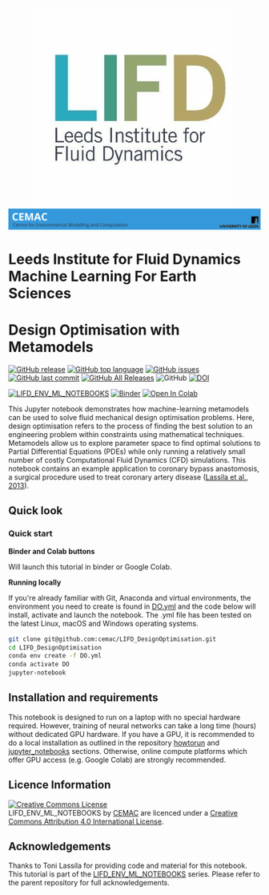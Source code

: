 <div align="center">
<img src="https://github.com/cemac/LIFD_ENV_ML_NOTEBOOKS/blob/main/images/LIFDlogo.png"></a>
<a href="https://www.cemac.leeds.ac.uk/">
  <img src="https://github.com/cemac/cemac_generic/blob/master/Images/cemac.png"></a>
  <br>
</div>

# Leeds Institute for Fluid Dynamics Machine Learning For Earth Sciences

# Design Optimisation with Metamodels

[![GitHub release](https://img.shields.io/github/release/cemac/LIFD_DesignOptimisation.svg)](https://github.com/cemac/LIFD_DesignOptimisation/releases) [![GitHub top language](https://img.shields.io/github/languages/top/cemac/LIFD_DesignOptimisation.svg)](https://github.com/cemac/LIFD_DesignOptimisation) [![GitHub issues](https://img.shields.io/github/issues/cemac/LIFD_DesignOptimisation.svg)](https://github.com/cemac/LIFD_DesignOptimisation/issues) [![GitHub last commit](https://img.shields.io/github/last-commit/cemac/LIFD_DesignOptimisation.svg)](https://github.com/cemac/LIFD_DesignOptimisation/commits/main) [![GitHub All Releases](https://img.shields.io/github/downloads/cemac/LIFD_DesignOptimisation/total.svg)](https://github.com/cemac/LIFD_DesignOptimisation/releases) ![GitHub](https://img.shields.io/github/license/cemac/LIFD_DimensionalityReduction.svg) [![DOI](https://zenodo.org/badge/366734586.svg)](https://zenodo.org/badge/latestdoi/366734586)

[![LIFD_ENV_ML_NOTEBOOKS](https://github.com/cemac/LIFD_DesignOptimisation/actions/workflows/python-package-conda-unet.yml/badge.svg)](https://github.com/cemac/LIFD_DesignOptimisation/actions/workflows/python-package-conda-unet.yml)
[![Binder](https://mybinder.org/badge_logo.svg)](https://mybinder.org/v2/gh/cemac/LIFD_DesignOptimisation/HEAD?labpath=Image_Segmentation.ipynb)
[![Open In Colab](https://colab.research.google.com/assets/colab-badge.svg)](https://colab.research.google.com/github/cemac/LIFD_DesignOptimisation/blob/main/Image_Segmentation.ipynb)

This Jupyter notebook demonstrates how machine-learning metamodels can be used to solve fluid mechanical design optimisation problems. Here, design optimisation refers to the process of finding the best solution to an engineering problem within constraints using mathematical techniques. Metamodels allow us to explore parameter space to find optimal solutions to Partial Differential Equations (PDEs) while only running a relatively small number of costly Computational Fluid Dynamics (CFD) simulations. This notebook contains an example application to coronary bypass anastomosis, a surgical procedure used to treat coronary artery disease ([Lassila et al., 2013](https://doi.org/10.1051/m2an/2012059)).

## Quick look

### Quick start

**Binder and Colab buttons**

Will launch this tutorial in binder or Google Colab.

**Running locally**

If you're already familiar with Git, Anaconda and virtual environments, the environment you need to create is found in [DO.yml](https://github.com/cemac/LIFD_DesignOptimisation/blob/main/DO.yml) and the code below will install, activate and launch the notebook. The .yml file has been tested on the latest Linux, macOS and Windows operating systems.

```bash
git clone git@github.com:cemac/LIFD_DesignOptimisation.git
cd LIFD_DesignOptimisation
conda env create -f DO.yml
conda activate DO
jupyter-notebook
```

## Installation and requirements

This notebook is designed to run on a laptop with no special hardware required. However, training of neural networks can take a long time (hours) without dedicated GPU hardware. If you have a GPU, it is recommended to do a local installation as outlined in the repository [howtorun](https://github.com/cemac/LIFD_ENV_ML_NOTEBOOKS/howtorun.md) and [jupyter_notebooks](https://github.com/cemac/LIFD_ENV_ML_NOTEBOOKS/jupyter_notebooks.md) sections. Otherwise, online compute platforms which offer GPU access (e.g. Google Colab) are strongly recommended.

## Licence Information

<a rel="license" href="http://creativecommons.org/licenses/by/4.0/"><img alt="Creative Commons License" style="border-width:0" src="https://i.creativecommons.org/l/by/4.0/88x31.png" /></a><br /><span xmlns:dct="http://purl.org/dc/terms/" property="dct:title">LIFD_ENV_ML_NOTEBOOKS</span> by <a xmlns:cc="http://creativecommons.org/ns#" href="http://cemac.leeds.ac.uk/" property="cc:attributionName" rel="cc:attributionURL">CEMAC</a> are licenced under a <a rel="license" href="http://creativecommons.org/licenses/by/4.0/">Creative Commons Attribution 4.0 International License</a>.

## Acknowledgements

Thanks to Toni Lassila for providing code and material for this notebook. This tutorial is part of the [LIFD_ENV_ML_NOTEBOOKS](https://github.com/cemac/LIFD_ENV_ML_NOTEBOOKS) series. Please refer to the parent repository for full acknowledgements.
